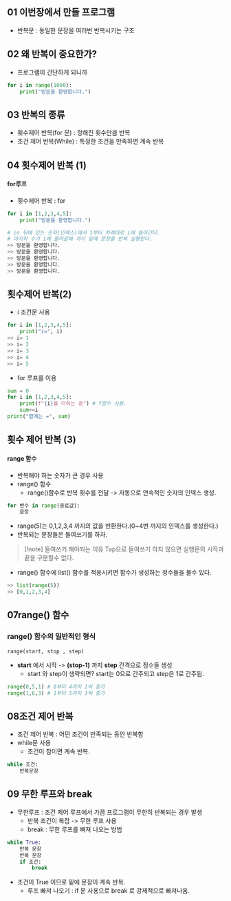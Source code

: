 ## 01 이번장에서 만들 프로그램
- 반복문 : 동일한 문장을 여러번 반복시키는 구조

## 02 왜 반복이 중요한가?
- 프로그램이 간단하게 되니까

```python
for i in range(1000):
	print("방문을 환영합니다.")
```

## 03 반복의 종류
- 횟수제어 반복(for 문) : 정해진 횟수만큼 반복
- 조건 제어 반복(While) : 특정한 조건을 만족하면 계속 반복

## 04 횟수제어 반복 (1)
#### for루프
- 횟수제어 반복 : for

```python
for i in [1,2,3,4,5]:
	print("방문을 환영합니다.")

# in 뒤에 있는 숫자(인덱스)에서 1부터 차례대로 i에 들어간다.
# 마지막 수가 i에 들어갈때 까지 밑에 문장을 반복 실행한다.
>> 방문을 환영합니다.
>> 방문을 환영합니다.
>> 방문을 환영합니다.
>> 방문을 환영합니다.
>> 방문을 환영합니다.
```

## 횟수제어 반복(2)
- i 조건문 사용

```python
for i in [1,2,3,4,5]:
	print("i=", i)
>> i= 1
>> i= 2
>> i= 3
>> i= 4
>> i= 5
```

- for 루프를 이용

```python
sum = 0
for i in [1,2,3,4,5]:
	print(f"{i}를 더하는 중") # f함수 사용.
	sum+=i
print("합계는 =", sum)
```

##  횟수 제어 반복 (3)
#### range 함수
- 반복해야 하는 숫자가 큰 경우 사용
- range() 함수
	- range()함수로 반복 횟수를 전달 -> 자동으로 연속적인 숫자의 인덱스 생성.

```python
for 변수 in range(종료값):
	문장
```

- range(5)는 0,1,2,3,4 까지의 값을 반환한다.(0~4번 까지의 인덱스를 생성한다.)
- 반복되는 문장들은 들여쓰기를 하자.
>[!note] 들여쓰기 해야되는 이유
>Tap으로 들여쓰기 하지 않으면 실행문의 시작과 끝을 구분할수 없다.

- range() 함수에 list() 함수를 적용시키면 함수가 생성하는 정수들을 볼수 있다.
```python
>> list(range(5))
>> [0,1,2,3,4]
```

## 07range() 함수
### range() 함수의 일반적인 형식
`range(start, stop , step)`
- **start** 에서 시작 -> **(stop-1)** 까지 **step** 간격으로 정수들 생성
	- start 와 step이 생략되면?
	 start는 0으로 간주되고 step은 1로 간주됨.

```python
range(0,5,1) # 0부터 4까지 1씩 증가
range(1,6,3) # 1부터 5까지 3씩 증가
```

## 08조건 제어 반복
- 조건 제어 반복 : 어떤 조건이 만족되는 동안 반복함
- while문 사용
	- 조건이 참이면 계속 반복.

```python
while 조건:
	반복문장
```

## 09 무한 루프와 break
- 무한루프 : 조건 제어 루프에서 가끔 프로그램이 무한히 반복되는 경우 발생
	- 반복 조건이 복잡 -> 무한 루프 사용
	- break : 무한 루프를 빠져 나오는 방법

```python
while True:
	반복 문장
	반복 문장
	if 조건:
		break
```

- 조건이 True 이므로 밑에 문장이 계속 반복.
	- 루프 빠져 나오기 : if 문 사용으로 break 로 강제적으로 빠져나옴.